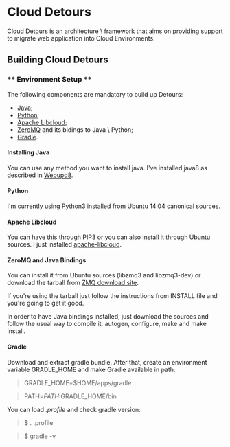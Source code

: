 Cloud Detours
=============

Cloud Detours is an architecture \ framework that aims on providing support to migrate web application into Cloud Environments.

Building Cloud Detours
----------------------

### **  Environment Setup **

The following components are mandatory to build up Detours:

* [Java][1];
* [Python][2];
* [Apache Libcloud][3];
* [ZeroMQ][4] and its bidings to Java \ Python;
* [Gradle][5].

#### Installing Java
You can use any method you want to install java. I've installed java8 as described in [Webupd8][6].

#### Python
I'm currently using Python3 installed from Ubuntu 14.04 canonical sources.

#### Apache Libcloud
You can have this through PIP3 or you can also install it through Ubuntu sources. I just installed [apache-libcloud](https://pypi.python.org/pypi/apache-libcloud/0.18.0).

#### ZeroMQ and Java Bindings
You can install it from Ubuntu sources (libzmq3 and libzmq3-dev) or download the tarball from [ZMQ download site][7].

If you're using the tarball just follow the instructions from INSTALL file and you're going to get it good.

In order to have Java bindings installed, just download the sources and follow the usual way to compile it: autogen, configure, make and make install.


#### Gradle
Download and extract gradle bundle. After that, create an environment variable GRADLE_HOME and make Gradle available in path:

> GRADLE_HOME=$HOME/apps/gradle

> PATH=$PATH:$GRADLE_HOME/bin

You can load _.profile_ and check gradle version:

> $ . .profile

> $ gradle -v


[1]: http://www.oracle.com/br/technologies/java/overview/index.html 	"Java"
[2]: https://www.python.org/ 											"Python"
[3]: https://libcloud.apache.org/										"Apache Libcloud"
[4]: http://zeromq.org/												"ZeroMQ"
[5]: http://gradle.org "Gradle"
[6]: http://www.webupd8.org/2012/09/install-oracle-java-8-in-ubuntu-via-ppa.html "Webupd8"
[7]: http://download.zeromq.org/zeromq-4.0.4.tar.gz "ZMQ 4.0.4 download"

